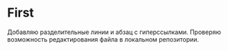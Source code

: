 # First
Добавляю разделительные линии и  абзац с гиперссылками.
Проверяю возможность редактирования файла в локальном репозитории.
